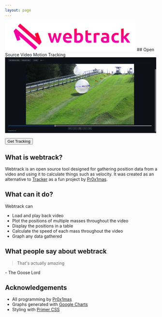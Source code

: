 ```yaml
---
layout: page
---
```


<img src="/assets/banner.png" style="max-width: 100%; max-height: 96px">
## Open Source Video Motion Tracking
<img src="/assets/screenshot.png" style="max-width: 100%; width: 500px;">

<a href="webtrack.html"><button class="btn btn-primary">Get Tracking</button></a>

## What is webtrack?
Webtrack is an open source tool designed for gathering position data from a video and using it to calculate things such as velocity.
It was created as an alternative to [Tracker](https://physlets.org/tracker/) as a fun project by [Pr0x1mas](https://pr0x1mas.github.io).

## What can it do?
Webtrack can

- Load and play back video
- Plot the positions of multiple masses throughout the video
- Display the positions in a table
- Calculate the speed of each mass throughout the video
- Graph any data gathered

## What people say about webtrack

> That's actually amazing  

\- The Goose Lord

## Acknowledgements
- All programming by [Pr0x1mas](https://pr0x1mas.github.io)
- Graphs generated with [Google Charts](https://developers.google.com/chart)
- Styling with [Primer CSS](https://primer.style/css)